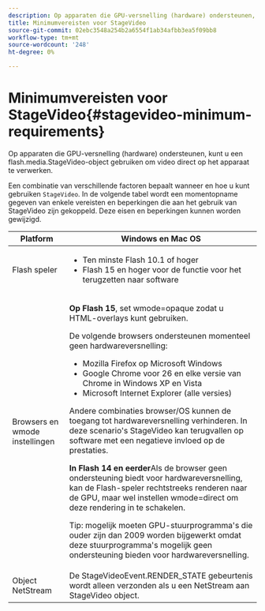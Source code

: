 ```yaml
---
description: Op apparaten die GPU-versnelling (hardware) ondersteunen, kunt u een flash.media.StageVideo-object gebruiken om video direct op het apparaat te verwerken.
title: Minimumvereisten voor StageVideo
source-git-commit: 02ebc3548a254b2a6554f1ab34afbb3ea5f09bb8
workflow-type: tm+mt
source-wordcount: '248'
ht-degree: 0%

---
```


# Minimumvereisten voor StageVideo{#stagevideo-minimum-requirements}

Op apparaten die GPU-versnelling (hardware) ondersteunen, kunt u een flash.media.StageVideo-object gebruiken om video direct op het apparaat te verwerken.

<!--<a id="section_64DDAA8DB215493E8A7CA6636819D350"></a>-->

Een combinatie van verschillende factoren bepaalt wanneer en hoe u kunt gebruiken `StageVideo`. In de volgende tabel wordt een momentopname gegeven van enkele vereisten en beperkingen die aan het gebruik van StageVideo zijn gekoppeld. Deze eisen en beperkingen kunnen worden gewijzigd.

<table id="table_882F4462A5AE47E28A60A39D112164A7"> 
 <thead> 
  <tr> 
   <th colname="col1" class="entry"> Platform </th> 
   <th colname="col2" class="entry"> Windows en Mac OS </th> 
  </tr>
 </thead>
 <tbody> 
  <tr> 
   <td colname="col1"> Flash speler </td> 
   <td colname="col2"> 
    <ul id="ul_s42_lm2_jp"> 
     <li id="li_308FA9EC206B437A9EE04C29F9480B73">Ten minste Flash 10.1 of hoger </li> 
     <li id="li_5898EDB0D12A43389076BCC7F4A27A0A">Flash 15 en hoger voor de functie voor het terugzetten naar software </li> 
    </ul> </td> 
  </tr> 
  <tr> 
   <td colname="col1">Browsers en <span class="codeph"> wmode</span> instellingen </td> 
   <td colname="col2"> <p><b>Op Flash 15</b>, set <span class="codeph"> wmode=opaque</span> zodat u HTML-overlays kunt gebruiken. </p> <p>De volgende browsers ondersteunen momenteel geen hardwareversnelling: 
     <ul id="ul_frv_ykf_jp"> 
      <li id="li_3D407A61FEE042A9B85A6EFACA6D7719">Mozilla Firefox op Microsoft Windows </li> 
      <li id="li_39B85AC352564DA8B86EA826638F1F4B">Google Chrome voor 26 en elke versie van Chrome in Windows XP en Vista </li> 
      <li id="li_0042BA6070C849E6B7C4B4BF4333F712">Microsoft Internet Explorer (alle versies) </li> 
     </ul>Andere combinaties browser/OS kunnen de toegang tot hardwareversnelling verhinderen. In deze scenario's <span class="codeph"> StageVideo</span> kan terugvallen op software met een negatieve invloed op de prestaties. </p> <p><b>In Flash 14 en eerder</b>Als de browser geen ondersteuning biedt voor hardwareversnelling, kan de Flash-speler rechtstreeks renderen naar de GPU, maar wel instellen <span class="codeph"> wmode=direct</span> om deze rendering in te schakelen. <p>Tip: mogelijk moeten GPU-stuurprogramma's die ouder zijn dan 2009 worden bijgewerkt omdat deze stuurprogramma's mogelijk geen ondersteuning bieden voor hardwareversnelling. </p> </p> </td> 
  </tr> 
  <tr> 
   <td colname="col1"> Object NetStream </td> 
   <td colname="col2">De <span class="codeph"> StageVideoEvent.RENDER_STATE</span> gebeurtenis wordt alleen verzonden als u een <span class="codeph"> NetStream</span> aan <span class="codeph"> StageVideo</span> object. </td> 
  </tr> 
 </tbody> 
</table>
